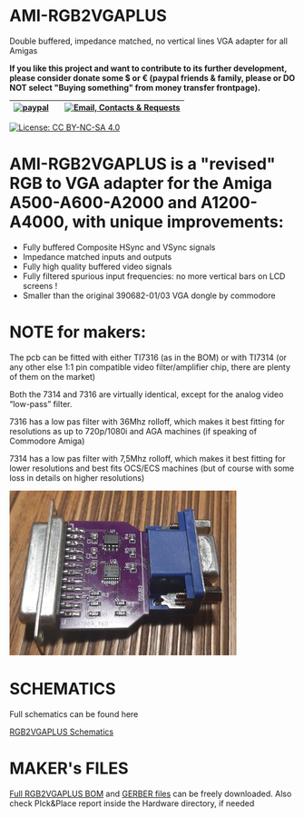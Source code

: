 # AMI-RGB2VGAPLUS
Double buffered, impedance matched, no vertical lines VGA adapter for all Amigas


**If you like this project and want to contribute to its further development, please consider donate some $ or € (paypal friends & family, please or DO NOT select "Buying something" from money transfer frontpage).** 

| [![paypal](https://www.paypalobjects.com/en_US/i/btn/btn_donateCC_LG.gif)](https://paypal.me/mrkbrr)||[![Email, Contacts & Requests](https://github.com/EmberHeavyIndustries/Depot/blob/master/Pics/EmailSticker.jpg?raw=true)](mailto:EmberHEavyIndustries@gmail.com)|
| ------------------------------ | ---------------------------------------------- | --------------------------- |


[![License: CC BY-NC-SA 4.0](https://img.shields.io/badge/License-CC%20BY--NC--SA%204.0-lightgrey.svg)](https://creativecommons.org/licenses/by-nc-sa/4.0/)


# AMI-RGB2VGAPLUS is a **"revised" RGB to VGA adapter** for the Amiga A500-A600-A2000 and A1200-A4000, with unique improvements:

- Fully buffered Composite HSync and VSync signals
- Impedance matched inputs and outputs
- Fully high quality buffered video signals
- Fully filtered spurious input frequencies: no more vertical bars on LCD screens !
- Smaller than the original 390682-01/03 VGA dongle by commodore

# NOTE for makers:

The pcb can be fitted with either TI7316 (as in the BOM) or with TI7314 (or any other else 1:1 pin compatible video filter/amplifier chip, there are plenty of them on the market)

Both the 7314 and 7316 are virtually identical, except for the analog video “low-pass” filter. 

7316 has a low pas filter with 36Mhz rolloff, which makes it best fitting for resolutions as up to 720p/1080i and AGA machines (if speaking of Commodore Amiga)

7314 has a low pas filter with 7,5Mhz rolloff, which makes it best fitting for lower resolutions and best fits OCS/ECS machines (but of course with some loss in details on higher resolutions)

![Image of RGB2VGA2-01](https://github.com/EmberHeavyIndustries/AMI-RGB2VGAPLUS/blob/main/Docs/RGB2VGAPLUS_small,jpg.jpg)

# SCHEMATICS

Full schematics can be found here

[RGB2VGAPLUS Schematics](https://github.com/EmberHeavyIndustries/AMI-RGB2VGAPLUS/blob/main/Hardware/Schematic_RGB2VGA_V2_2023-01-26.pdf)

# MAKER's FILES

[Full RGB2VGAPLUS BOM](https://github.com/EmberHeavyIndustries/AMI-RGB2VGAPLUS/blob/main/Hardware/BOM_PCB_RGB2VGA_V2_2023-01-01.csv) and [GERBER files](https://github.com/EmberHeavyIndustries/AMI-RGB2VGAPLUS/blob/main/Hardware/Gerber_PCB_RGB2VGA_V2_2023-01-01.zip) can be freely downloaded.
Also check PIck&Place report inside the Hardware directory, if needed

